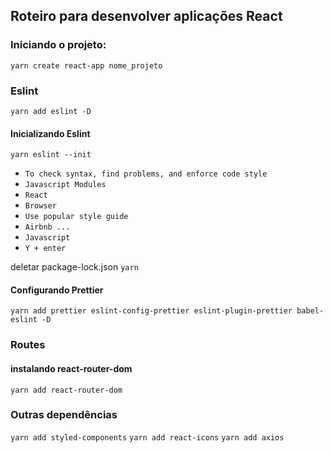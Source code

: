 ## Roteiro para desenvolver aplicações React

### Iniciando o projeto:

`yarn create react-app nome_projeto`

### Eslint

`yarn add eslint -D`

#### Inicializando Eslint

`yarn eslint --init`

- `To check syntax, find problems, and enforce code style`
- `Javascript Modules`
- `React`
- `Browser`
- `Use popular style guide`
- `Airbnb ...`
- `Javascript`
- `Y + enter`

deletar package-lock.json
`yarn`

#### Configurando Prettier

`yarn add prettier eslint-config-prettier eslint-plugin-prettier babel-eslint -D`

### Routes

#### instalando react-router-dom

`yarn add react-router-dom`

### Outras dependências

`yarn add styled-components`
`yarn add react-icons`
`yarn add axios`
